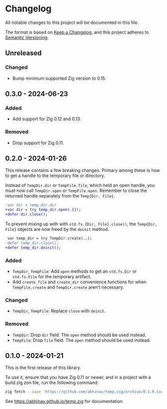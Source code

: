 # Changelog

All notable changes to this project will be documented in this file.

The format is based on [Keep a Changelog](https://keepachangelog.com/en/1.0.0/),
and this project adheres to [Semantic Versioning](https://semver.org/spec/v2.0.0.html).

## Unreleased
### Changed
- Bump minimum supported Zig version to 0.15.

## 0.3.0 - 2024-06-23
### Added
- Add support for Zig 0.12 and 0.13.

### Removed
- Drop support for Zig 0.11.

## 0.2.0 - 2024-01-26

This release contains a few breaking changes.
Primary among these is how to get a handle to the temporary file or directory.

Instead of `TempDir.dir` or `TempFile.file`, which held an open handle,
you must now call `TempDir.open` or `TempFile.open`.
Remember to close the returned handle separately from the `Temp{Dir, File}`.

```diff
-var dir = temp_dir.dir
+var dir = try temp_dir.open(.{});
+defer dir.close();
```

To prevent mixing up with with `std.fs.{Dir, File}.close()`,
the `Temp{Dir, File}` objects are now freed by the `deinit` method.

```diff
 var temp_dir = try TempDir.create(..);
-defer temp_dir.close();
+defer temp_dir.deinit();
```

### Added
- `TempDir`, `TempFile`: Add `open` methods to get an `std.fs.Dir` or
  `std.fs.File` for the temporary artifact.
- Add `create_file` and `create_dir` convenience functions
  for when `TempFile.create` and `TempDir.create` aren't necessary.

### Changed
- `TempDir`, `TempFile`: Replace `close` with `deinit`.

### Removed
- `TempDir`: Drop `dir` field. The `open` method should be used instead.
- `TempFile`: Drop `file` field. The `open` method should be used instead.

## 0.1.0 - 2024-01-21

This is the first release of this library.

To use it, ensure that you have Zig 0.11 or newer,
and in a project with a build.zig.zon file,
run the following command:

```bash
zig fetch --save 'https://github.com/abhinav/temp.zig/archive/0.1.0.tar.gz'
```

See <https://abhinav.github.io/temp.zig> for documentation.
